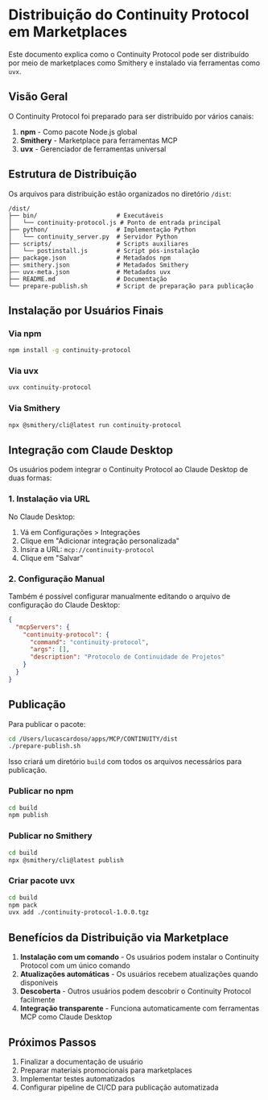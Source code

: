 # Distribuição do Continuity Protocol em Marketplaces

Este documento explica como o Continuity Protocol pode ser distribuído por meio de marketplaces como Smithery e instalado via ferramentas como `uvx`.

## Visão Geral

O Continuity Protocol foi preparado para ser distribuído por vários canais:

1. **npm** - Como pacote Node.js global
2. **Smithery** - Marketplace para ferramentas MCP
3. **uvx** - Gerenciador de ferramentas universal

## Estrutura de Distribuição

Os arquivos para distribuição estão organizados no diretório `/dist`:

```
/dist/
├── bin/                      # Executáveis
│   └── continuity-protocol.js # Ponto de entrada principal
├── python/                   # Implementação Python
│   └── continuity_server.py  # Servidor Python
├── scripts/                  # Scripts auxiliares
│   └── postinstall.js        # Script pós-instalação
├── package.json              # Metadados npm
├── smithery.json             # Metadados Smithery
├── uvx-meta.json             # Metadados uvx
├── README.md                 # Documentação
└── prepare-publish.sh        # Script de preparação para publicação
```

## Instalação por Usuários Finais

### Via npm

```bash
npm install -g continuity-protocol
```

### Via uvx

```bash
uvx continuity-protocol
```

### Via Smithery

```bash
npx @smithery/cli@latest run continuity-protocol
```

## Integração com Claude Desktop

Os usuários podem integrar o Continuity Protocol ao Claude Desktop de duas formas:

### 1. Instalação via URL

No Claude Desktop:
1. Vá em Configurações > Integrações
2. Clique em "Adicionar integração personalizada"
3. Insira a URL: `mcp://continuity-protocol`
4. Clique em "Salvar"

### 2. Configuração Manual

Também é possível configurar manualmente editando o arquivo de configuração do Claude Desktop:

```json
{
  "mcpServers": {
    "continuity-protocol": {
      "command": "continuity-protocol",
      "args": [],
      "description": "Protocolo de Continuidade de Projetos"
    }
  }
}
```

## Publicação

Para publicar o pacote:

```bash
cd /Users/lucascardoso/apps/MCP/CONTINUITY/dist
./prepare-publish.sh
```

Isso criará um diretório `build` com todos os arquivos necessários para publicação.

### Publicar no npm

```bash
cd build
npm publish
```

### Publicar no Smithery

```bash
cd build
npx @smithery/cli@latest publish
```

### Criar pacote uvx

```bash
cd build
npm pack
uvx add ./continuity-protocol-1.0.0.tgz
```

## Benefícios da Distribuição via Marketplace

1. **Instalação com um comando** - Os usuários podem instalar o Continuity Protocol com um único comando
2. **Atualizações automáticas** - Os usuários recebem atualizações quando disponíveis
3. **Descoberta** - Outros usuários podem descobrir o Continuity Protocol facilmente
4. **Integração transparente** - Funciona automaticamente com ferramentas MCP como Claude Desktop

## Próximos Passos

1. Finalizar a documentação de usuário
2. Preparar materiais promocionais para marketplaces
3. Implementar testes automatizados
4. Configurar pipeline de CI/CD para publicação automatizada